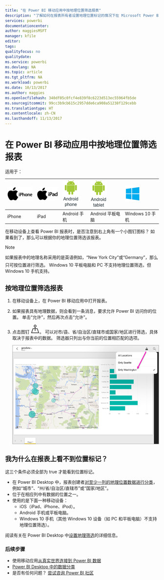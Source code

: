```yaml
---
title: "在 Power BI 移动应用中按地理位置筛选报表"
description: "了解如何在报表所有者设置地理位置标记的情况下在 Microsoft Power BI 移动应用中按地理位置筛选报表。"
services: powerbi
documentationcenter: 
author: maggiesMSFT
manager: kfile
editor: 
tags: 
qualityfocus: no
qualitydate: 
ms.service: powerbi
ms.devlang: NA
ms.topic: article
ms.tgt_pltfrm: NA
ms.workload: powerbi
ms.date: 10/13/2017
ms.author: maggies
ms.openlocfilehash: 340df05c0fcf4e839f8c6223d513ec55964fb5de
ms.sourcegitcommit: 99cc3b9cb615c2957dde6ca908a51238f129cebb
ms.translationtype: HT
ms.contentlocale: zh-CN
ms.lasthandoff: 11/13/2017
---
```

# <a name="filter-a-report-by-geographic-location-in-the-power-bi-mobile-apps"></a>在 Power BI 移动应用中按地理位置筛选报表
适用于：

| ![iPhone](media/mobile-apps-geographic-filtering/iphone-logo-50-px.png) | ![iPad](media/mobile-apps-geographic-filtering/ipad-logo-50-px.png) | ![Android 手机](media/mobile-apps-geographic-filtering/android-phone-logo-50-px.png) | ![Android 平板电脑](media/mobile-apps-geographic-filtering/android-tablet-logo-50-px.png) | ![Android 平板电脑](media/mobile-apps-geographic-filtering/win-10-logo-50-px.png) |
|:--- |:--- |:--- |:--- |:--- |
| iPhone |iPad |Android 手机 |Android 平板电脑 |Windows 10 手机 |

在移动设备上查看 Power BI 报表时，是否注意到右上角有一个小图钉图标？ 如果看到了，那么可以根据你的地理位置筛选该报表。

> [!NOTE]
> 如果报表中的地理名称采用的是英语&#150;例如，“New York City”或“Germany”，那么只可按位置进行筛选。 Windows 10 平板电脑和 PC 不支持地理位置筛选，但 Windows 10 手机支持。
> 
> 

## <a name="filter-your-report-by-your-geographic-location"></a>按地理位置筛选报表
1. 在移动设备上，在 Power BI 移动应用中打开报表。
2. 如果报表具有地理数据，则会看到一条消息，要求允许 Power BI 访问你的位置。 单击“允许”，然后再次点击“允许”。
3. 点击图钉 ![推送固定图标](media/mobile-apps-geographic-filtering/power-bi-mobile-geo-icon.png)。 可以对市/县、省/自治区/直辖市或国家/地区进行筛选，具体取决于报表中的数据。 筛选器只列出与你当前的位置相匹配的选项。
   
    ![推送固定筛选器](media/mobile-apps-geographic-filtering/power-bi-mobile-geo-map-set-filter.png)

## <a name="why-dont-i-see-location-tags-on-a-report"></a>我为什么在报表上看不到位置标记？
这三个条件必须全部为 true 才能看到位置标记。 

* 在 Power BI Desktop 中，报表创建者[对至少一列的地理位置数据进行分类](desktop-mobile-geofiltering.md)，例如“城市”、“州/省/自治区/直辖市”或“国家/地区”。
* 位于在相应列中有数据的位置之一。
* 使用的是下面一种移动设备：
  * iOS（iPad、iPhone、iPod）。
  * Android 手机或平板电脑。
  * Windows 10 手机（其他 Windows 10 设备（如 PC 和平板电脑）不支持地理位置筛选）。

阅读有关在 Power BI Desktop 中[设置地理筛选](desktop-mobile-geofiltering.md)的详细信息。

### <a name="next-steps"></a>后续步骤
* 使用移动应用[从真实世界连接到 Power BI 数据](mobile-apps-data-in-real-world-context.md)
* [Power BI Desktop 中的数据分类](desktop-data-categorization.md) 
* 是否有任何问题？ [尝试咨询 Power BI 社区](http://community.powerbi.com/)

